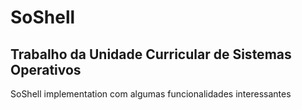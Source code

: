 # SoShell
## Trabalho da Unidade Curricular de Sistemas Operativos 
SoShell implementation com algumas funcionalidades interessantes
